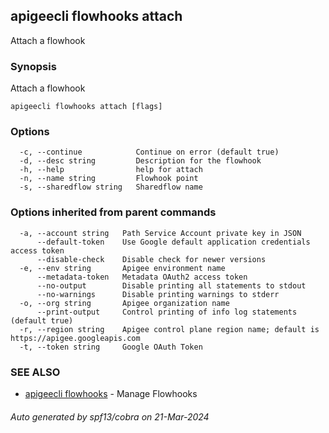 ## apigeecli flowhooks attach

Attach a flowhook

### Synopsis

Attach a flowhook

```
apigeecli flowhooks attach [flags]
```

### Options

```
  -c, --continue            Continue on error (default true)
  -d, --desc string         Description for the flowhook
  -h, --help                help for attach
  -n, --name string         Flowhook point
  -s, --sharedflow string   Sharedflow name
```

### Options inherited from parent commands

```
  -a, --account string   Path Service Account private key in JSON
      --default-token    Use Google default application credentials access token
      --disable-check    Disable check for newer versions
  -e, --env string       Apigee environment name
      --metadata-token   Metadata OAuth2 access token
      --no-output        Disable printing all statements to stdout
      --no-warnings      Disable printing warnings to stderr
  -o, --org string       Apigee organization name
      --print-output     Control printing of info log statements (default true)
  -r, --region string    Apigee control plane region name; default is https://apigee.googleapis.com
  -t, --token string     Google OAuth Token
```

### SEE ALSO

* [apigeecli flowhooks](apigeecli_flowhooks.md)	 - Manage Flowhooks

###### Auto generated by spf13/cobra on 21-Mar-2024
